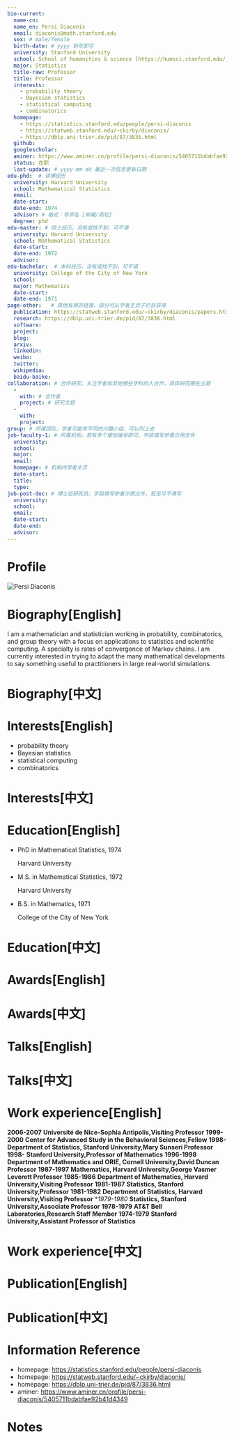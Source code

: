 ```yaml
---
bio-current:
  name-cn: 
  name_en: Persi Diaconis
  email: diaconis@math.stanford.edu
  sex: # male/female
  birth-date: # yyyy 到年即可
  university: Stanford University 
  school: School of humanities & science [https://humsci.stanford.edu/]
  major: Statistics
  title-raw: Professor
  title: Professor
  interests: 
    - probability theory
    - Bayesian statistics
    - statistical computing
    - combinatorics
  homepage: 
    - https://statistics.stanford.edu/people/persi-diaconis
    - https://statweb.stanford.edu/~ckirby/diaconis/
    - https://dblp.uni-trier.de/pid/87/3836.html
  github: 
  googlescholar:  
  aminer: https://www.aminer.cn/profile/persi-diaconis/5405711bdabfae92b41d4349
  status: 在职
  last-update: # yyyy-mm-dd 最近一次信息更新日期
edu-phd:  # 读博经历
  university: Harvard University
  school: Mathematical Statistics
  email: 
  date-start: 
  date-end: 1974
  advisor: # 格式：导师名 [邮箱/网址]
  degree: phd
edu-master: # 硕士经历，没有或找不到，可不填
  university: Harvard University
  school: Mathematical Statistics
  date-start: 
  date-end: 1972
  advisor:
edu-bachelor:  # 本科经历，没有或找不到，可不填
  university: College of the City of New York
  school: 
  major: Mathematics
  date-start: 
  date-end: 1971
page-other:   # 其他有用的链接，部分可从学者主页子栏目获得
  publication: https://statweb.stanford.edu/~ckirby/diaconis/papers.html
  research: https://dblp.uni-trier.de/pid/87/3836.html
  software: 
  project: 
  blog: 
  arxiv: 
  linkedin: 
  weibo:
  twitter:
  wikipedia:
  baidu-baike:
collaboration: # 合作研究，关注学者和其他哪些学科的人合作，具体研究哪些主题
  - 
    with: # 合作者
    project: # 研究主题
  - 
    with: 
    project: 
group: # 所属团队，学者可能有不同的兴趣小组，可以列上去
job-faculty-1: # 所属机构，若有多个增加编号即可，字段填写参看示例文件
  university: 
  school: 
  major: 
  email: 
  homepage: # 机构内学者主页
  date-start: 
  title: 
  type: 
job-post-doc: # 博士后研究员，字段填写参看示例文件，若无可不填写
  university: 
  school: 
  email: 
  date-start: 
  date-end: 
  advisor: 
---
```


# Profile

![Persi Diaconis](https://statistics.stanford.edu/sites/g/files/sbiybj6031/f/styles/large-square/public/Diaconis_2014.jpg?itok=9Eq_k_-M)

# Biography[English]

I am a mathematician and statistician working in probability, combinatorics, and group theory with a focus on applications to statistics and scientific computing. A specialty is rates of convergence of Markov chains. I am currently interested in trying to adapt the many mathematical developments to say something useful to practitioners in large real-world simulations.

# Biography[中文]

# Interests[English]

- probability theory
- Bayesian statistics
- statistical computing
- combinatorics

# Interests[中文]

# Education[English]

- PhD in Mathematical Statistics, 1974
    
    Harvard University

- M.S. in Mathematical Statistics, 1972
    
    Harvard University

- B.S. in Mathematics, 1971
    
    College of the City of New York

# Education[中文]

# Awards[English]

# Awards[中文]

# Talks[English]

# Talks[中文]

# Work experience[English]

**2006-2007** **Université de Nice-Sophia Antipolis,Visiting Professor**
**1999-2000** **Center for Advanced Study in the Behavioral Sciences,Fellow**
**1998-** **Department of Statistics, Stanford University,Mary Sunseri Professor**
**1998-** **Stanford University,Professor of Mathematics**
**1996-1998** **Department of Mathematics and ORIE, Cornell University,David Duncan Professor**
**1987-1997** **Mathematics, Harvard University,George Vasmer Leverett Professor**
**1985-1986** **Department of Mathematics, Harvard University,Visiting Professor**
**1981-1987** **Statistics, Stanford University,Professor**
**1981-1982** **Department of Statistics, Harvard University,Visiting Professor**
**1979-1980* **Statistics, Stanford University,Associate Professor**
**1978-1979** **AT&T Bell Laboratories,Research Staff Member**
**1974-1979** **Stanford University,Assistant Professor of Statistics**

# Work experience[中文]

# Publication[English]

# Publication[中文]

# Information Reference

- homepage: https://statistics.stanford.edu/people/persi-diaconis
- homepage: https://statweb.stanford.edu/~ckirby/diaconis/
- homepage: https://dblp.uni-trier.de/pid/87/3836.html 
- aminer: https://www.aminer.cn/profile/persi-diaconis/5405711bdabfae92b41d4349

# Notes